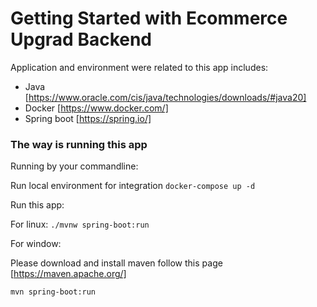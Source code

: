 # Getting Started with Ecommerce Upgrad Backend

Application and environment were related to this app includes:
 - Java [https://www.oracle.com/cis/java/technologies/downloads/#java20]
 - Docker [https://www.docker.com/]
 - Spring boot [https://spring.io/]

### The way is running this app
 
Running by your commandline:

Run local environment for integration
`docker-compose up -d`

Run this app:

For linux:
`./mvnw spring-boot:run`

For window:

Please download and install maven follow this page [https://maven.apache.org/]

`mvn spring-boot:run`